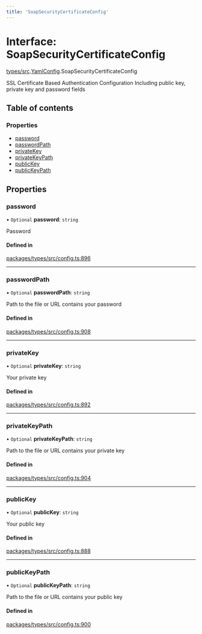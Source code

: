 ```yaml
---
title: 'SoapSecurityCertificateConfig'
---
```


# Interface: SoapSecurityCertificateConfig

[types/src](../modules/types_src).[YamlConfig](../modules/types_src.YamlConfig).SoapSecurityCertificateConfig

SSL Certificate Based Authentication Configuration
Including public key, private key and password fields

## Table of contents

### Properties

- [password](types_src.YamlConfig.SoapSecurityCertificateConfig#password)
- [passwordPath](types_src.YamlConfig.SoapSecurityCertificateConfig#passwordpath)
- [privateKey](types_src.YamlConfig.SoapSecurityCertificateConfig#privatekey)
- [privateKeyPath](types_src.YamlConfig.SoapSecurityCertificateConfig#privatekeypath)
- [publicKey](types_src.YamlConfig.SoapSecurityCertificateConfig#publickey)
- [publicKeyPath](types_src.YamlConfig.SoapSecurityCertificateConfig#publickeypath)

## Properties

### password

• `Optional` **password**: `string`

Password

#### Defined in

[packages/types/src/config.ts:896](https://github.com/Urigo/graphql-mesh/blob/master/packages/types/src/config.ts#L896)

___

### passwordPath

• `Optional` **passwordPath**: `string`

Path to the file or URL contains your password

#### Defined in

[packages/types/src/config.ts:908](https://github.com/Urigo/graphql-mesh/blob/master/packages/types/src/config.ts#L908)

___

### privateKey

• `Optional` **privateKey**: `string`

Your private key

#### Defined in

[packages/types/src/config.ts:892](https://github.com/Urigo/graphql-mesh/blob/master/packages/types/src/config.ts#L892)

___

### privateKeyPath

• `Optional` **privateKeyPath**: `string`

Path to the file or URL contains your private key

#### Defined in

[packages/types/src/config.ts:904](https://github.com/Urigo/graphql-mesh/blob/master/packages/types/src/config.ts#L904)

___

### publicKey

• `Optional` **publicKey**: `string`

Your public key

#### Defined in

[packages/types/src/config.ts:888](https://github.com/Urigo/graphql-mesh/blob/master/packages/types/src/config.ts#L888)

___

### publicKeyPath

• `Optional` **publicKeyPath**: `string`

Path to the file or URL contains your public key

#### Defined in

[packages/types/src/config.ts:900](https://github.com/Urigo/graphql-mesh/blob/master/packages/types/src/config.ts#L900)
